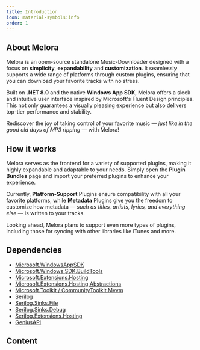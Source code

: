 ```yaml
---
title: Introduction
icon: material-symbols:info
order: 1
---
```


## About Melora
Melora is an open-source standalone Music-Downloader designed with a focus on **simplicity**, **expandability** and **customization**. It seamlessly supports a wide range of platforms through custom plugins, ensuring that you can download your favorite tracks with no stress.

Built on **.NET 8.0** and the native **Windows App SDK**, Melora offers a sleek and intuitive user interface inspired by Microsoft's Fluent Design principles. This not only guarantees a visually pleasing experience but also delivers top-tier performance and stability.

Rediscover the joy of taking control of your favorite music — *just like in the good old days of MP3 ripping* — with Melora!

## How it works
Melora serves as the frontend for a variety of supported plugins, making it highly expandable and adaptable to your needs. Simply open the **Plugin Bundles** page and import your preferred plugins to enhance your experience.

Currently, **Platform-Support** Plugins ensure compatibility with all your favorite platforms, while **Metadata** Plugins give you the freedom to customize how metadata — *such as titles, artists, lyrics, and everything else* — is written to your tracks.

Looking ahead, Melora plans to support even more types of plugins, including those for syncing with other libraries like iTunes and more.

## Dependencies
- [Microsoft.WindowsAppSDK](https://www.nuget.org/packages/Microsoft.WindowsAppSDK)
- [Microsoft.Windows.SDK.BuildTools](https://www.nuget.org/packages/Microsoft.Windows.SDK.BuildTools)
- [Microsoft.Extensions.Hosting](https://www.nuget.org/packages/Microsoft.Extensions.Hosting)
- [Microsoft.Extensions.Hosting.Abstractions](https://www.nuget.org/packages/Microsoft.Extensions.Hosting.Abstractions)
- [Microsoft.Toolkit / CommunityToolkit.Mvvm](https://www.nuget.org/packages/CommunityToolkit.Mvvm)
- [Serilog ](https://www.nuget.org/packages/Serilog)
- [Serilog.Sinks.File ](https://www.nuget.org/packages/Serilog.Sinks.File)
- [Serilog.Sinks.Debug ](https://www.nuget.org/packages/Serilog.Sinks.Debug)
- [Serilog.Extensions.Hosting ](https://www.nuget.org/packages/Serilog.Extensions.Hosting)
- [GeniusAPI](https://www.nuget.org/packages/GeniusAPI)

## Content
<Catalog hideHeading="true"/>